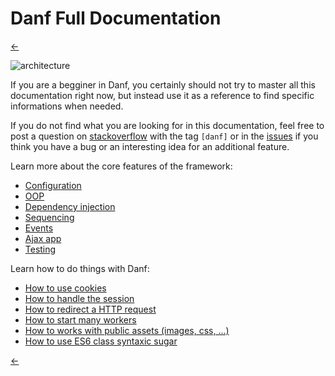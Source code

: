 Danf Full Documentation
=======================

[←](../index.md)

![architecture](../../img/architecture.png)

If you are a begginer in Danf, you certainly should not try to master all this documentation right now, but instead use it as a reference to find specific informations when needed.

If you do not find what you are looking for in this documentation, feel free to post a question on [stackoverflow](http://stackoverflow.com/) with the tag `[danf]` or in the [issues](https://github.com/gnodi/danf/issues) if you think you have a bug or an interesting idea for an additional feature.

Learn more about the core features of the framework:

* [Configuration](core/configuration.md)
* [OOP](core/oop.md)
* [Dependency injection](core/dependency-injection.md)
* [Sequencing](core/sequencing.md)
* [Events](core/events.md)
* [Ajax app](core/ajax-app.md)
* [Testing](core/testing.md)

Learn how to do things with Danf:

* [How to use cookies](how-to/cookies.md)
* [How to handle the session](how-to/session.md)
* [How to redirect a HTTP request](how-to/redirect.md)
* [How to start many workers](how-to/workers.md)
* [How to works with public assets (images, css, ...)](how-to/assets.md)
* [How to use ES6 class syntaxic sugar](how-to/es6-class.md)

[←](../index.md)